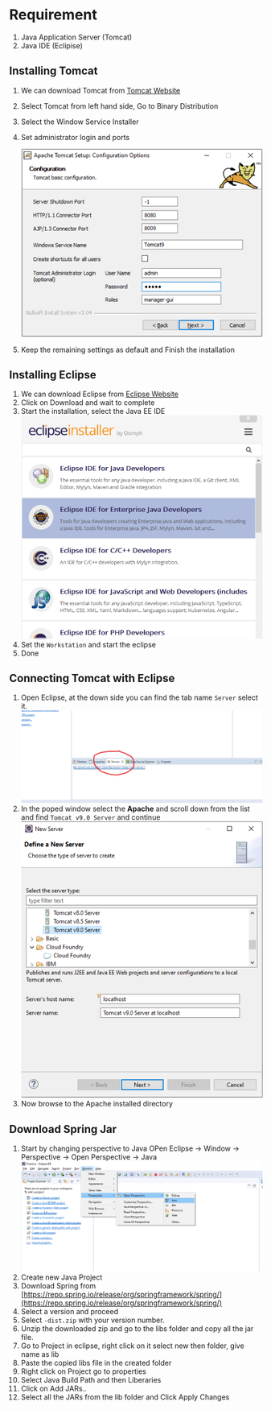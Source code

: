 # Requirement

1. Java Application Server (Tomcat)
2. Java IDE (Eclipise)

## Installing Tomcat

1. We can download Tomcat from [Tomcat Website](https://tomcat.apache.org)
2. Select Tomcat from left hand side, Go to Binary Distribution
3. Select the Window Service Installer 
4. Set administrator login and ports

    ![Configuration Setting](img/configuration.png)
5. Keep the remaining settings as default and Finish the installation

## Installing Eclipse

1. We can download Eclipse from [Eclipse Website](https://www.eclipse.org/downloads/)
2. Click on Download and wait to complete
3. Start the installation, select the Java EE IDE
    ![JavaEE](img/javaEEIDE.png)
4. Set the `Workstation` and start the eclipse
5. Done

## Connecting Tomcat with Eclipse

1. Open Eclipse, at the down side you can find the tab name `Server` select it.
    ![JavaEE](img/selectserver.png)
2. In the poped window select the **Apache** and scroll down from the list and find `Tomcat v9.0 Server` and continue
    ![JavaEE](img/selectTomcar.png)
3. Now browse to the Apache installed directory


## Download Spring Jar

1. Start by changing perspective to Java
    OPen Eclipse -> Window -> Perspective -> Open Perspective -> Java
    ![Java Perspective](img/javaPerspective.png)
2. Create new Java Project
3. Download Spring from [https://repo.spring.io/release/org/springframework/spring/](https://repo.spring.io/release/org/springframework/spring/)
4. Select a version and proceed
5. Select `-dist.zip` with your version number.
6. Unzip the downloaded zip and go to the libs folder and copy all the jar file.
7. Go to Project in eclipse, right click on it select new then folder, give name as lib
8. Paste the copied libs file in the created folder
9. Right click on Project go to properties
10. Select Java Build Path and then Liberaries
11. Click on Add JARs..
12. Select all the JARs from the lib folder and Click Apply Changes